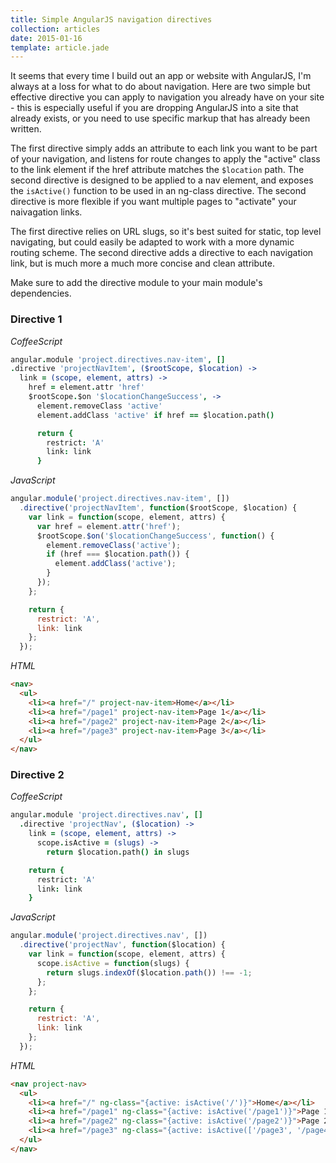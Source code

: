 ```yaml
---
title: Simple AngularJS navigation directives
collection: articles
date: 2015-01-16
template: article.jade
---
```


It seems that every time I build out an app or website with AngularJS, I'm always at a loss for what to do about navigation. Here are two simple but effective directive you can apply to navigation you already have on your site - this is especially useful if you are dropping AngularJS into a site that already exists, or you need to use specific markup that has already been written.

The first directive simply adds an attribute to each link you want to be part of your navigation, and listens for route changes to apply the "active" class to the link element if the href attribute matches the `$location` path. The second directive is designed to be applied to a nav element, and exposes the `isActive()` function to be used in an ng-class directive. The second directive is more flexible if you want multiple pages to "activate" your naivagation links.

The first directive relies on URL slugs, so it's best suited for static, top level navigating, but could easily be adapted to work with a more dynamic routing scheme. The second directive adds a directive to each navigation link, but is much more a much more concise and clean attribute.

Make sure to add the directive module to your main module's dependencies.


### Directive 1

*CoffeeScript*
```coffee
angular.module 'project.directives.nav-item', []
.directive 'projectNavItem', ($rootScope, $location) ->
  link = (scope, element, attrs) ->
    href = element.attr 'href'
    $rootScope.$on '$locationChangeSuccess', ->
      element.removeClass 'active'
      element.addClass 'active' if href == $location.path()

      return {
        restrict: 'A'
        link: link
      }
```
*JavaScript*
```javascript
angular.module('project.directives.nav-item', [])
  .directive('projectNavItem', function($rootScope, $location) {
    var link = function(scope, element, attrs) {
      var href = element.attr('href');
      $rootScope.$on('$locationChangeSuccess', function() {
        element.removeClass('active');
        if (href === $location.path()) {
          element.addClass('active');
        }
      });
    };

    return {
      restrict: 'A',
      link: link
    };
  });
```

*HTML*
```html
<nav>
  <ul>
    <li><a href="/" project-nav-item>Home</a></li>
    <li><a href="/page1" project-nav-item>Page 1</a></li>
    <li><a href="/page2" project-nav-item>Page 2</a></li>
    <li><a href="/page3" project-nav-item>Page 3</a></li>
  </ul>
</nav>
```

  


### Directive 2

*CoffeeScript*
```coffee
angular.module 'project.directives.nav', []
  .directive 'projectNav', ($location) ->
    link = (scope, element, attrs) ->
      scope.isActive = (slugs) ->
        return $location.path() in slugs

    return {
      restrict: 'A'
      link: link
    }
```

*JavaScript*
```javascript
angular.module('project.directives.nav', [])
  .directive('projectNav', function($location) {
    var link = function(scope, element, attrs) {
      scope.isActive = function(slugs) {
        return slugs.indexOf($location.path()) !== -1;
      };
    };

    return {
      restrict: 'A',
      link: link
    };
  });
```

*HTML*
```html
<nav project-nav>
  <ul>
    <li><a href="/" ng-class="{active: isActive('/')}">Home</a></li>
    <li><a href="/page1" ng-class="{active: isActive('/page1')}">Page 1</a></li>
    <li><a href="/page2" ng-class="{active: isActive('/page2')}">Page 2</a></li>
    <li><a href="/page3" ng-class="{active: isActive(['/page3', '/page4'])}">Page 3</a></li><!-- also will be active for page4 -->
  </ul>
</nav>
```


